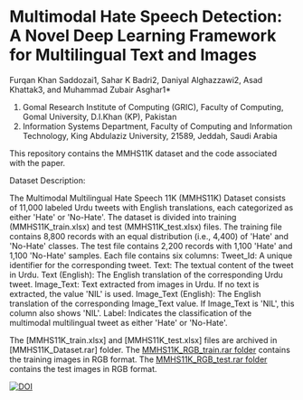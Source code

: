 # Multimodal Hate Speech Detection: A Novel Deep Learning Framework for Multilingual Text and Images
Furqan Khan Saddozai1, Sahar K Badri2, Daniyal Alghazzawi2, Asad Khattak3, and Muhammad Zubair Asghar1*
1. Gomal Research Institute of Computing (GRIC), Faculty of Computing, Gomal University, D.I.Khan (KP), Pakistan
2. Information Systems Department, Faculty of Computing and Information Technology, King Abdulaziz University, 21589, Jeddah, Saudi Arabia

This repository contains the MMHS11K dataset and the code associated with the paper.
 
 
 Dataset Description:

The Multimodal Multilingual Hate Speech 11K (MMHS11K) Dataset consists of 11,000 labeled Urdu tweets with English translations, each categorized as either 'Hate' or 'No-Hate'. The dataset is divided into training (MMHS11K_train.xlsx) and test (MMHS11K_test.xlsx) files. The training file contains 8,800 records with an equal distribution (i.e., 4,400) of 'Hate' and 'No-Hate' classes. The test file contains 2,200 records with 1,100 'Hate' and 1,100 'No-Hate' samples. Each file contains six columns:
Tweet_Id: A unique identifier for the corresponding tweet.
Text: The textual content of the tweet in Urdu.
Text (English): The English translation of the corresponding Urdu tweet.
Image_Text: Text extracted from images in Urdu. If no text is extracted, the value 'NIL' is used.
Image_Text (English): The English translation of the corresponding Image_Text value. If Image_Text is 'NIL', this column also shows 'NIL'.
Label: Indicates the classification of the multimodal multilingual tweet as either 'Hate' or 'No-Hate'.

The  [MMHS11K_train.xlsx] and [MMHS11K_test.xlsx] files are archived in [MMHS11K_Dataset.rar] folder. 
The [MMHS11K_RGB_train.rar folder](https://drive.google.com/file/d/1bX7QugmnIv-r8U6xVZKjqNQuOkXsF4tc/view?usp=sharing) contains the training images in RGB format.
The [MMHS11K_RGB_test.rar folder](https://drive.google.com/file/d/1TSRPlE-mVPoUqReJTZye0fyBYmZUz_Ok/view?usp=sharing) contains the test images in RGB format.

[![DOI](https://zenodo.org/badge/DOI/10.5281/zenodo.14787594.svg)](https://doi.org/10.5281/zenodo.14787594)

